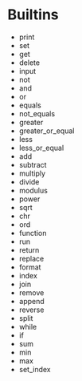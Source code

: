 # Builtins
- print
- set
- get
- delete
- input
- not
- and
- or
- equals
- not_equals
- greater
- greater_or_equal
- less
- less_or_equal
- add
- subtract
- multiply
- divide
- modulus
- power
- sqrt
- chr
- ord
- function
- run
- return
- replace
- format
- index
- join
- remove
- append
- reverse
- split
- while
- if
- sum
- min
- max
- set_index